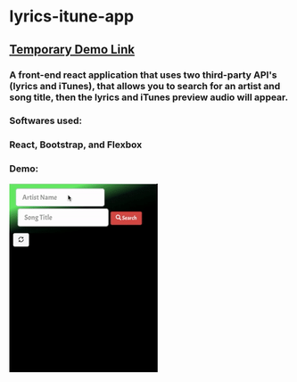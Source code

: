 # lyrics-itune-app
## [Temporary Demo Link](http://lyricsfinder.surge.sh/) 

### A front-end react application that uses two third-party API's (lyrics and iTunes), that allows you to search for an artist and song title, then the lyrics and iTunes preview audio will appear.

### Softwares used:  
### React, Bootstrap, and Flexbox

### Demo: 
![](lyrics-app.gif)

